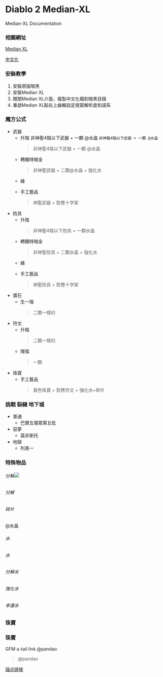 # Diablo 2 Median-XL
Median-XL Documentation

### 相關網址

[Median XL](https://www.median-xl.com/)

[中文化](https://drive.google.com/drive/folders/1CUXpvFurxp30d-V_qqvnzP39B0U_Bv9b?usp=sharing
)

### 安裝教學

1. 安裝原版暗黑
2. 安裝Median XL
3. 關閉Median XL介面，複製中文化檔到暗黑目錄
4. 重啟Median XL點右上齒輪設定視窗解析度和語系

### 魔方公式
+ 武器
    + 升階
        非神聖4階以下武器 + 一顆 @水晶
        `非神聖4階以下武器 + 一顆 @水晶`
        >非神聖4階以下武器 + 一顆 @水晶
    + 轉獨特暗金
        >非神聖武器 + 二顆@水晶 + 強化水
    + 綠
        >
    + 手工藝品
        >神聖武器 + 對應十字架
+ 防具
    + 升階
        >非神聖4階以下防具 + 一顆水晶
    + 轉獨特暗金
        >非神聖防具 + 二顆水晶 + 強化水
    + 綠
        >
    + 手工藝品
        >神聖防具 + 對應十字架
+ 寶石
    + 生一階
        >二顆一樣的
+ 符文
    + 升階
        >二顆一樣的
    + 降階
        >一顆
+ 珠寶
    + 手工藝品
        >黃色珠寶 + 對應符文 + 強化水+碎片

### 挑戰 裂縫 地下城
+ 普通
    + 巴爾五僕眾第五批
+ 惡夢
    + 莫非斯托
+ 地獄
    + 列表一

### 特殊物品
###### 分解![](https://img.shields.io/github/stars/pandao/editor.md.svg)
###### 分解
###### 碎片
@水晶
###### 水
###### 水
###### 分解水
###### 強化水
###### 幸運水

### 珠寶

### 珠寶

GFM a-tail link @pandao

> @pandao


[锚点链接][anchor-id] 

[anchor-id]: http://www.this-anchor-link.com/
